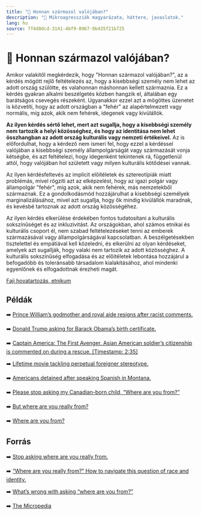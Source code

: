 ```yaml
---
title: "🚫 Honnan származol valójában?"
description: "🚫 Mikroagressziók magyarázata, háttere, javaslatok."
lang: hu
source: 7f4d0dcd-3141-4bf9-8967-9b435f21b725
---
```


<div class="wiki-content agression-title">

# 🚫 Honnan származol valójában?

Amikor valakitől megkérdezik, hogy "Honnan származol valójában?", az a kérdés mögött rejlő feltételezés az, hogy a kisebbségi személy nem lehet az adott ország szülötte, és valahonnan máshonnan kellett származnia. Ez a kérdés gyakran alkalmi beszélgetés közben hangzik el, általában egy barátságos csevegés részeként. Ugyanakkor ezzel azt a mögöttes üzenetet is közvetíti, hogy az adott országban a "fehér" az alapértelmezett vagy normális, míg azok, akik nem fehérek, idegenek vagy kívülállók.

**Az ilyen kérdés sértő lehet, mert azt sugallja, hogy a kisebbségi személy nem tartozik a helyi közösséghez, és hogy az identitása nem lehet összhangban az adott ország kulturális vagy nemzeti értékeivel.** Az is előfordulhat, hogy a kérdező nem ismeri fel, hogy ezzel a kérdéssel valójában a kisebbségi személy állampolgárságát vagy származását vonja kétségbe, és azt feltételezi, hogy idegenként tekintenek rá, függetlenül attól, hogy valójában hol született vagy milyen kulturális kötődései vannak.

Az ilyen kérdésfeltevés az implicit előítéletek és sztereotípiák miatt problémás, mivel rögzíti azt az elképzelést, hogy az igazi polgár vagy állampolgár "fehér", míg azok, akik nem fehérek, más nemzetekből származnak. Ez a gondolkodásmód hozzájárulhat a kisebbségi személyek marginalizálásához, mivel azt sugallja, hogy ők mindig kívülállók maradnak, és kevésbé tartoznak az adott ország közösségéhez.

Az ilyen kérdés elkerülése érdekében fontos tudatosítani a kulturális sokszínűséget és az inkluzivitást. Az országokban, ahol számos etnikai és kulturális csoport él, nem szabad feltételezéseket tenni az emberek származásával vagy állampolgárságával kapcsolatban. A beszélgetésekben tisztelettel és empátiával kell közeledni, és elkerülni az olyan kérdéseket, amelyek azt sugallják, hogy valaki nem tartozik az adott közösséghez. A kulturális sokszínűség elfogadása és az előítéletek lebontása hozzájárul a befogadóbb és toleránsabb társadalom kialakításához, ahol mindenki egyenlőnek és elfogadottnak érezheti magát.

<div class="categories">

[Faji hovatartozás, etnikum](/#/entry?id=faji-hovatartozas-etnikum)

</div>

## Példák

➡️ [Prince William’s godmother and royal aide resigns after racist comments.](https://globalnews.ca/news/9315866/lady-susan-hussey-resigns-racist-comments-royal-family/)

➡️ [Donald Trump asking for Barack Obama’s birth certificate.](https://www.latimes.com/politics/la-na-pol-trump-birther-timeline-20160916-snap-htmlstory.html)

➡️ [Captain America: The First Avenger. Asian American soldier’s citizenship is commented on during a rescue. [Timestamp: 2:35] ](https://www.youtube.com/watch?v=TYsfDysPPVc&t=155s)

➡️ [Lifetime movie tackling perpetual foreigner stereotype.](https://www.nbcnews.com/news/asian-america/lifetime-movie-chinese-american-family-tackles-perpetual-foreigner-stereotype-n1251122)

➡️ [Americans detained after speaking Spanish in Montana.](https://www.npr.org/2019/02/15/695184555/americans-who-were-detained-after-speaking-spanish-in-montana-sue-u-s-border-pat)

➡️ [Please stop asking my Canadian-born child, “Where are you from?”](https://www.theglobeandmail.com/life/first-person/article-please-stop-asking-my-canadian-born-child-where-are-you-from/)

➡️ [But where are you really from?](https://www.youtube.com/watch?v=qnS97Is2btY)

➡️ [Where are you from?](https://www.youtube.com/watch?v=crAv5ttax2I&t=26s)

## Forrás

➡️ [Stop asking where are you really from.](https://www.readersdigest.ca/culture/stop-asking-where-are-you-really-from)

➡️ [“Where are you really from?” How to navigate this question of race and identity.](https://www.abc.net.au/everyday/where-are-you-really-from-how-to-better-ask-race-question/10610346)

➡️ [What’s wrong with asking “where are you from?”](https://hbr.org/2020/10/whats-wrong-with-asking-where-are-you-from)

➡️ [The Micropedia](https://www.themicropedia.org/)


</div>